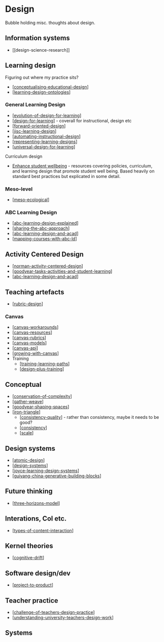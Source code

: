 # Design

Bubble holding misc. thoughts about design.

## Information systems

- [[design-science-research]]

## Learning design

Figuring out where my practice sits?
- [[conceptualising-educational-design]]
- [[learning-design-ontologies]]
 
### General Learning Design

- [[evolution-of-design-for-learning]]
- [[design-for-learning]] - coverall for instructional, design etc
- [[forward-oriented-design]]
- [[jisc-learning-design]]
- [[automating-instructional-design]]
- [[representing-learning-designs]]
- [[universal-design-for-learning]]

Curriculum design

- [Enhance student wellbeing](http://unistudentwellbeing.edu.au/) - resources covering policies, curriculum, and learning design that promote student well being.  Based heavily on standard best practices but explicated in some detail.

### Meso-level

- [[meso-ecological]]

### ABC Learning Design

- [[abc-learning-design-explained]]
- [[sharing-the-abc-approach]]
- [[abc-learning-design-and-acad]]
- [[mapping-courses-with-abc-ld]]


## Activity Centered Design

- [[norman-activity-centered-design]]
- [[goodyear-tasks-activities-and-student-learning]]
- [[abc-learning-design-and-acad]]

## Teaching artefacts

- [[rubric-design]]

### Canvas

- [[canvas-workarounds]]
- [[canvas-resources]]
- [[canvas-rubrics]]
- [[canvas-models]]
- [[canvas-api]]
- [[growing-with-canvas]]
- Training
  - [[training-learning-paths]]
  - [[design-plus-training]]

## Conceptual

- [[conservation-of-complexity]]
- [[gather-weave]]
- [[goodyear-shaping-spaces]]
- [[iron-triangle]]
  - [[consistency-quality]] - rather than consistency, maybe it needs to be good?
  - [[consistency]]
  - [[scale]]





## Design systems

- [[atomic-design]]
- [[design-systems]]
- [[joyce-learning-design-systems]]
- [[guiyang-china-generative-building-blocks]]

## Future thinking

- [[three-horizons-model]]

## Interations, CoI etc.

- [[types-of-content-interaction]]

## Kernel theories

- [[cognitive-drift]]

## Software design/dev

- [[project-to-product]]


## Teacher practice

- [[challenge-of-teachers-design-practice]]
- [[understanding-university-teachers-design-work]]




## Systems 


[//begin]: # "Autogenerated link references for markdown compatibility"
[conceptualising-educational-design]: ../../share/blog/2023/conceptualising-educational-design "Conceptualising education design practice - where do we fit?"
[learning-design-ontologies]: learning-design-ontologies "Learning Design Ontologies"
[evolution-of-design-for-learning]: evolution-of-design-for-learning "Evolution of design for learning"
[design-for-learning]: design-for-learning "Design for learning"
[forward-oriented-design]: ../concepts/forward-oriented-design "Forward-oriented design"
[jisc-learning-design]: jisc-learning-design "JISC Learning Design Guide"
[automating-instructional-design]: automating-instructional-design "Automating instructional design"
[representing-learning-designs]: representing-learning-designs "Representing learning designs"
[universal-design-for-learning]: universal-design-for-learning "Universal Design for Learning"
[meso-ecological]: meso-ecological "Meso-level from an ecological perspective"
[abc-learning-design-explained]: abc-learning-design-explained "ABC learning design explained"
[sharing-the-abc-approach]: sharing-the-abc-approach "Sharing the ABC Approach"
[abc-learning-design-and-acad]: abc-learning-design-and-acad "ABC Learning Design and ACAD"
[mapping-courses-with-abc-ld]: mapping-courses-with-abc-ld "Mapping courses with ABC LD"
[norman-activity-centered-design]: norman-activity-centered-design "norman-activity-centered-design"
[goodyear-tasks-activities-and-student-learning]: goodyear-tasks-activities-and-student-learning "Tasks, activities and student learning"
[rubric-design]: rubric-design "Rubric Design"
[canvas-workarounds]: canvas/canvas-workarounds "Canvas work arounds"
[canvas-resources]: canvas/canvas-resources "Canvas resources"
[canvas-rubrics]: canvas/canvas-rubrics "Canvas Rubrics"
[canvas-models]: canvas/canvas-models "Canvas models"
[canvas-api]: canvas/canvas-api "canvas-api"
[growing-with-canvas]: canvas/growing-with-canvas "Growing with Canvas"
[training-learning-paths]: canvas/training-learning-paths "Creating learning paths"
[design-plus-training]: canvas/design-plus-training "Design Plus Training"
[conservation-of-complexity]: conservation-of-complexity "The Law of Conservation of Complexity"
[gather-weave]: ../CASA/gather-weave "Gather and Weave"
[goodyear-shaping-spaces]: goodyear-shaping-spaces "Shaping Spaces - Peter Goodyear ALTC 2017 Keynote"
[iron-triangle]: iron-triangle "Iron Triangle"
[consistency-quality]: consistency-quality "Consistency vs quality?"
[consistency]: consistency "Consistency"
[scale]: scale "Scale and learning, teaching & education"
[atomic-design]: atomic-design "Atomic Design"
[design-systems]: design-systems "Design Systems"
[joyce-learning-design-systems]: joyce-learning-design-systems "Joyce Learning Design Systems"
[guiyang-china-generative-building-blocks]: guiyang-china-generative-building-blocks "guiyang-china-generative-building-blocks"
[three-horizons-model]: three-horizons-model "Three Horizons Model"
[types-of-content-interaction]: types-of-content-interaction "Taxonomy of student-to-content interactions strategies"
[cognitive-drift]: cognitive-drift "cognitive-drift"
[project-to-product]: project-to-product "Project to Product"
[challenge-of-teachers-design-practice]: challenge-of-teachers-design-practice "Challenge of Teachers Design Practice"
[understanding-university-teachers-design-work]: understanding-university-teachers-design-work "Understanding University Teachers Design Work"
[//end]: # "Autogenerated link references"